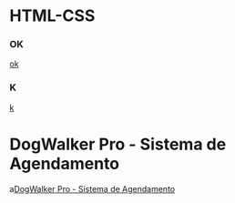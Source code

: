 # HTML-CSS
<H3>OK</H3>
<a href="https://paulo1707.github.io/HTML-CSS/trabalho me surprienda">ok</a>
<H3>K</H3>
<a href="https://paulo1707.github.io/HTML-CSS/exe006">k</a>

<h1>DogWalker Pro - Sistema de Agendamento</h1>
a<a href="https://paulo1707.github.io/HTML-CSS/carol">DogWalker Pro - Sistema de Agendamento</a>

<a href="https://paulo1707.github.io/HTML-CSS/"></a>